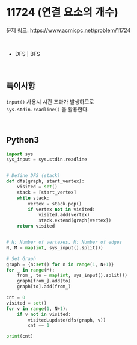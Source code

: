 # 11724 (연결 요소의 개수)

문제 링크: <https://www.acmicpc.net/problem/11724>  

<br>

- DFS | BFS

<br>

## 특이사항

`input()` 사용시 시간 초과가 발생하므로  
`sys.stdin.readline()` 을 활용한다.  

<br>

## Python3

```python
import sys
sys_input = sys.stdin.readline


# Define DFS (stack)
def dfs(graph, start_vertex):
    visited = set()
    stack = [start_vertex]
    while stack:
        vertex = stack.pop()
        if vertex not in visited:
            visited.add(vertex)
            stack.extend(graph[vertex])
    return visited


# N: Number of vertexes, M: Number of edges
N, M = map(int, sys_input().split())

# Set Graph
graph = {n:set() for n in range(1, N+1)}
for _ in range(M):
    from_, to = map(int, sys_input().split())
    graph[from_].add(to)
    graph[to].add(from_)

cnt = 0
visited = set()
for v in range(1, N+1):
    if v not in visited:
        visited.update(dfs(graph, v))
        cnt += 1

print(cnt)
```

